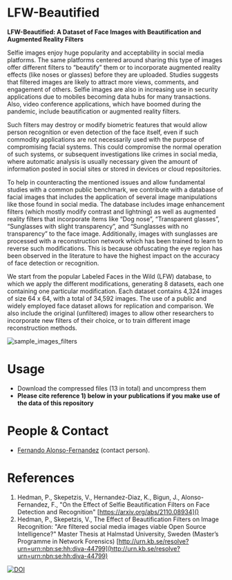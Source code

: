 # LFW-Beautified
**LFW-Beautified: A Dataset of Face Images with Beautification and Augmented Reality Filters**

Selfie images enjoy huge popularity and acceptability in social media platforms. The same platforms centered around sharing this type of images offer different filters to “beautify” them or to incorporate augmented reality effects (like noses or glasses) before they are uploaded. Studies suggests that filtered images are likely to attract more views, comments, and engagement of others. Selfie images are also in increasing use in security applications due to mobiles becoming data hubs for many transactions. Also, video conference applications, which have boomed during the pandemic, include beautification or augmented reality filters. 

Such filters may destroy or modify biometric features that would allow person recognition or even detection of the face itself, even if such commodity applications are not necessarily used with the purpose of compromising facial systems. This could compromise the normal operation of such systems, or subsequent investigations like crimes in social media, where automatic analysis is usually necessary given the amount of information posted in social sites or stored in devices or cloud repositories. 

To help in counteracting the mentioned issues and allow fundamental studies with a common public benchmark, we contribute with a database of facial images that includes the application of several image manipulations like those found in social media. The database includes image enhancement filters (which mostly modify contrast and lightning) as well as augmented reality filters that incorporate items like “Dog nose”, “Transparent glasses”, “Sunglasses with slight transparency”, and “Sunglasses with no transparency” to the face image. Additionally, images with sunglasses are processed with a reconstruction network which has been trained to learn to reverse such modifications. This is because obfuscating the eye region has been observed in the literature to have the highest impact on the accuracy of face detection or recognition.

We start from the popular Labeled Faces in the Wild (LFW) database, to which we apply the different modifications, generating 8 datasets, each one containing one particular modification. Each dataset contains 4,324 images of size 64 x 64, with a total of 34,592 images. The use of a public and widely employed face dataset allows for replication and comparison. We also include the original (unfiltered) images to allow other researchers to incorporate new filters of their choice, or to train different image reconstruction methods.

![sample_images_filters](https://user-images.githubusercontent.com/6042693/157897137-d9f55f12-70a0-4af0-8de6-b8666520e1f7.png)

# Usage
  - Download the compressed files (13 in total) and uncompress them
  - **Please cite reference 1) below in your publications if you make use of the data of this repository**

# People & Contact
  - [Fernando Alonso-Fernandez](http://wiki.hh.se/caisr/index.php/Fernando_Alonso-Fernandez)  (contact person).

# References
  1) Hedman, P., Skepetzis, V., Hernandez-Diaz, K., Bigun, J., Alonso-Fernandez, F., "On the Effect of Selfie Beautification Filters on Face Detection and Recognition" [https://arxiv.org/abs/2110.08934]()
  2) Hedman, P., Skepetzis, V., The Effect of Beautification Filters on Image Recognition: "Are filtered social media images viable Open Source Intelligence?" Master Thesis at Halmstad University, Sweden (Master’s Programme in Network Forensics) [http://urn.kb.se/resolve?urn=urn:nbn:se:hh:diva-44799](http://urn.kb.se/resolve?urn=urn:nbn:se:hh:diva-44799)
  
<a href="https://zenodo.org/badge/latestdoi/468794479"><img src="https://zenodo.org/badge/468794479.svg" alt="DOI"></a>
